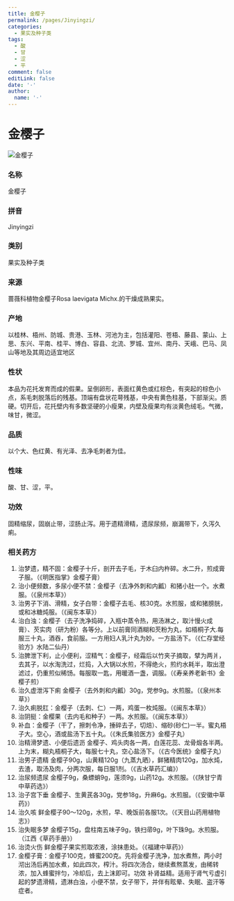 ```yaml
---
title: 金樱子
permalink: /pages/Jinyingzi/
categories: 
  - 果实及种子类
tags: 
  - 酸
  - 甘
  - 涩
  - 平
comment: false
editLink: false
date: '·'
author: 
  name: '·'
---
```

# 金樱子

![金樱子](https://image.zhongyibaike.com/image/%E9%87%91%E6%A8%B1%E5%AD%90/%E9%87%91%E6%A8%B1%E5%AD%90.jpg)

<!-- more -->
### 名称
金樱子

### 拼音
Jinyingzi

### 类别
果实及种子类

### 来源
蔷薇科植物金樱子Rosa laevigata Michx.的干燥成熟果实。

### 产地
以桂林、梧州、防城、贵港、玉林、河池为主，包括灌阳、苍梧、藤县、蒙山、上思、东兴、平南、桂平、博白、容县、北流、罗城、宜州、南丹、天峨、巴马、凤山等地及其周边适宜地区

### 性状
本品为花托发育而成的假果。呈倒卵形，表面红黄色或红棕色，有突起的棕色小点，系毛刺脱落后的残基。顶端有盘状花萼残基，中央有黄色柱基，下部渐尖。质硬。切开后，花托壁内有多数坚硬的小瘦果，内壁及瘦果均有淡黄色绒毛。气微，味甘，微涩。

### 品质
以个大、色红黄、有光泽、去净毛刺者为佳。

### 性味
酸、甘、涩，平。

### 功效
固精缩尿，固崩止带，涩肠止泻。用于遗精滑精，遗尿尿频，崩漏带下，久泻久痢。

### 相关药方
1. 治梦遗，精不固：金樱子十斤，剖开去子毛，于木臼内杵碎。水二升，煎成膏子服。（《明医指掌》金樱子膏）
2. 治小便频数，多尿小便不禁：金樱子（去净外刺和内瓤）和猪小肚一个。水煮服。（《泉州本草》）
3. 治男子下消、滑精，女子白带：金樱子去毛、核30克。水煎服，或和猪膀胱，或和冰糖炖服。（《闽东本草》）
4. 治白浊：金樱子（去子洗净捣碎，入瓶中蒸令热，用汤淋之，取汁慢火成膏）、芡实肉（研为粉）各等分。上以前膏同酒糊和芡粉为丸，如梧桐子大.每服三十丸，酒吞，食前服。一方用妇人乳汁丸为妙。一方盐汤下。（《仁存堂经验方》水陆二仙丹）
5. 治脾泄下利，止小便利，涩精气：金樱子，经霜后以竹夹子摘取，擘为两爿，去其子，以水淘洗过，烂捣，入大锅以水煎，不得绝火，煎约水耗半，取出澄滤过，仍重煎似稀饧。每服取一匙，用暖酒一盏，调服。（《寿亲养老新书》金樱子煎）
6. 治久虚泄泻下痢 金樱子（去外刺和内瓤）30g，党参9g。水煎服。（《泉州本草》）
7. 治久痢脱肛：金樱子（去刺、仁）一两，鸡蛋一枚炖服。（《闽东本草》）
8. 治阴挺：金樱果（去内毛和种子）一两。水煎服。（《闽东本草》）
9. 补血：金樱子（干了，擦刺令净，捶碎去子，切焙）、缩砂(砂仁)一半。蜜丸梧子大。空心，酒或盐汤下五十丸。（《朱氏集验医方》金樱子丸）
10. 治精滑梦遗、小便后遗沥 金樱子、鸡头肉各一两，白莲花蕊、龙骨煅各半两。上为末，糊丸梧桐子大，每服七十丸，空心盐汤下。（《古今医统》金樱子丸）
11. 治男子遗精 金樱子90g，山黄精120g（九蒸九晒），鲜猪精肉120g，加水炖，去渣，取汤及肉，分两次服，每日服1剂。（《吉水草药汇编》）
12. 治尿频遗尿 金樱子9g，桑螵蛸9g，莲须9g，山药12g。水煎服。（《陕甘宁青中草药选》）
13. 治子宫下垂 金樱子、生黄芪各30g，党参18g，升麻6g。水煎服。（《安徽中草药》）
14. 治久咳 鲜金樱子90～120g，水煎，早、晚饭前各服1次。（《天目山药用植物志》）
15. 治失眠多梦 金樱子15g，盘柱南五味子9g，铁扫帚9g，叶下珠9g。水煎服。（江西《草药手册》）
16. 治烫火伤 鲜金樱子果实煎取浓液，涂抹患处。（《福建中草药》）
17. 金樱子膏：金樱子100克，蜂蜜200克。先将金樱子洗净，加水煮熬，两小时沏出汤后再加水煮，如此四次，榨汁。将四次汤合，继续煮熬蒸发，由稀转浓，加入蜂蜜拌匀，冷却后，去上沫即可。功效 补肾益精。适用于肾气亏虚引起的梦遗滑精，遗淋白浊，小便不禁，女子带下，并伴有眩晕、失眠、盗汗等症者。